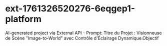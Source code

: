 # ext-1761326520276-6eqgep1-platform
AI-generated project via External API - Prompt: Titre du Projet : Visionneuse de Scène "Image-to-World" avec Contrôle d'Éclairage Dynamique.Objectif
